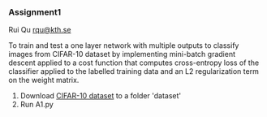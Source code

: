### Assignment1
Rui Qu  rqu@kth.se

To train and test a one layer network with multiple outputs to classify images from CIFAR-10 dataset by implementing mini-batch gradient descent applied to a cost function that computes cross-entropy loss of the classifier applied to the labelled training data and an L2 regularization term on the weight matrix.

1. Download [CIFAR-10 dataset](https://www.cs.toronto.edu/~kriz/cifar.html) to a folder 'dataset'
2. Run A1.py

